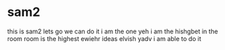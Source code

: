 # sam2
this is sam2
lets go 
we can do it 
i am the one yeh
i am the hishgbet in the room
room
is the 
highest 
ewiehr ideas
elvish yadv
i am able to do it 
